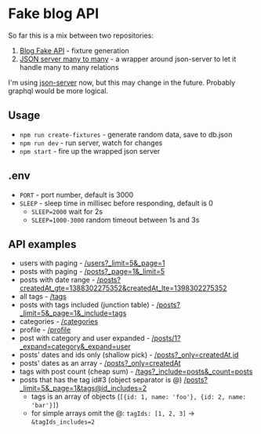 # Fake blog API

So far this is a mix between two repositories:

1. [Blog Fake API](https://github.com/matheusazzi/blog-fake-api) - fixture generation
2. [JSON server many to many](https://github.com/jimschubert/json-server-many-to-many) -
   a wrapper around json-server to let it handle many to many relations

I'm using [json-server](https://github.com/typicode/json-server) now,
but this may change in the future. Probably graphql would be more logical.

## Usage

- `npm run create-fixtures` - generate random data, save to db.json
- `npm run dev` - run server, watch for changes
- `npm start` - fire up the wrapped json server

## .env

- `PORT` - port number, default is 3000
- `SLEEP` - sleep time in millisec before responding, default is 0
  - `SLEEP=2000` wait for 2s
  - `SLEEP=1000-3000` random timeout between 1s and 3s

## API examples

- users with paging -
  [/users?_limit=5&_page=1](http://localhost:3000/users?_limit=5&_page=1)
- posts with paging -
  [/posts?_page=1&_limit=5](http://localhost:3000/posts?_page=1&_limit=5)
- posts with date range -
  [/posts?createdAt_gte=1388302275352&createdAt_lte=1398302275352](http://localhost:3000/posts?createdAt_gte=1388302275352&createdAt_lte=1398302275352)
- all tags -
  [/tags](http://localhost:3000/tags)
- posts with tags included (junction table) -
  [/posts?_limit=5&_page=1&_include=tags](http://localhost:3000/posts?_limit=5&_page=1&_include=tags)
- categories -
  [/categories](http://localhost:3000/categories)
- profile -
  [/profile](http://localhost:3000/profile)
- post with category and user expanded -
  [/posts/1?_expand=category&_expand=user](http://localhost:3000/posts/1?_expand=category&_expand=user)
- posts' dates and ids only (shallow pick) -
  [/posts?_only=createdAt,id](http://localhost:3000/posts?_only=createdAt,id)
- posts' dates as an array -
  [/posts?_only=createdAt](http://localhost:3000/posts?_only=createdAt)
- tags with post count (cheap sum) -
  [/tags?_include=posts&_count=posts](http://localhost:3000/tags?_include=posts&_count=posts)
- posts that has the tag id#3 (object separator is @)
  [/posts?_limit=5&_page=1&tags@id_includes=2](http://localhost:3000/posts?_limit=5&_page=1&tags@id_includes=2)
  - tags is an array of objects (`[{id: 1, name: 'foo'}, {id: 2, name: 'bar'}]`)
  - for simple arrays omit the @: `tagIds: [1, 2, 3]` -> `&tagIds_includes=2`
